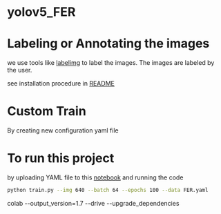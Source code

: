 # yolov5_FER

# Labeling or Annotating the images
we use tools like [labelimg](https://github.com/heartexlabs/labelImg) to label the images. The images are labeled by the user.

see installation procedure in [README](https://github.com/heartexlabs/labelImg#readme)

# Custom Train 
By creating new configuration yaml file 

# To run this project
by uploading YAML file to this [notebook](https://colab.research.google.com/drive/1f-WJkP0XhVivJqZNriRXpIPak1bHtyON?authuser=1#scrollTo=iBvWcg5NJWZD) and running the code

```bash
python train.py --img 640 --batch 64 --epochs 100 --data FER.yaml 
```
<!-- open in colab generation -->

colab --output_version=1.7 --drive --upgrade_dependencies

